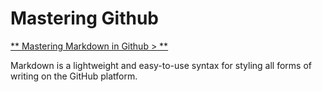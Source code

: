 # Mastering Github

[** Mastering Markdown in Github > **
][e73eed3b]

  [e73eed3b]: https://guides.github.com/features/mastering-markdown/ "Link"

Markdown is a lightweight and easy-to-use syntax for styling all forms of writing on the GitHub platform.
